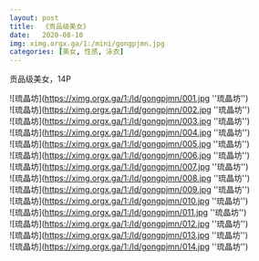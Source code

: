 ```yaml
---
layout: post
title:  《贡品级美女》
date:   2020-08-10
img: ximg.orgx.ga/1:/mini/gongpjmn.jpg
categories: [美女, 性感, 泳衣]
---
```


贡品级美女，14P

![琉晶坊](https://ximg.orgx.ga/1:/ld/gongpjmn/001.jpg ''琉晶坊'') <br>
![琉晶坊](https://ximg.orgx.ga/1:/ld/gongpjmn/002.jpg ''琉晶坊'') <br>
![琉晶坊](https://ximg.orgx.ga/1:/ld/gongpjmn/003.jpg ''琉晶坊'') <br>
![琉晶坊](https://ximg.orgx.ga/1:/ld/gongpjmn/004.jpg ''琉晶坊'') <br>
![琉晶坊](https://ximg.orgx.ga/1:/ld/gongpjmn/005.jpg ''琉晶坊'') <br>
![琉晶坊](https://ximg.orgx.ga/1:/ld/gongpjmn/006.jpg ''琉晶坊'') <br>
![琉晶坊](https://ximg.orgx.ga/1:/ld/gongpjmn/007.jpg ''琉晶坊'') <br>
![琉晶坊](https://ximg.orgx.ga/1:/ld/gongpjmn/008.jpg ''琉晶坊'') <br>
![琉晶坊](https://ximg.orgx.ga/1:/ld/gongpjmn/009.jpg ''琉晶坊'') <br>
![琉晶坊](https://ximg.orgx.ga/1:/ld/gongpjmn/010.jpg ''琉晶坊'') <br>
![琉晶坊](https://ximg.orgx.ga/1:/ld/gongpjmn/011.jpg ''琉晶坊'') <br>
![琉晶坊](https://ximg.orgx.ga/1:/ld/gongpjmn/012.jpg ''琉晶坊'') <br>
![琉晶坊](https://ximg.orgx.ga/1:/ld/gongpjmn/013.jpg ''琉晶坊'') <br>
![琉晶坊](https://ximg.orgx.ga/1:/ld/gongpjmn/014.jpg ''琉晶坊'') <br>

